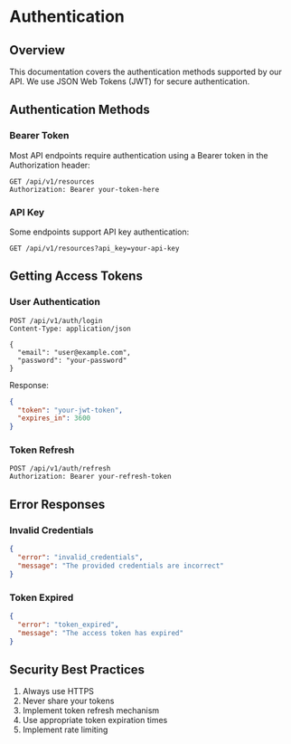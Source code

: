 # Authentication

## Overview

This documentation covers the authentication methods supported by our API. We use JSON Web Tokens (JWT) for secure authentication.

## Authentication Methods

### Bearer Token

Most API endpoints require authentication using a Bearer token in the Authorization header:

```http
GET /api/v1/resources
Authorization: Bearer your-token-here
```

### API Key

Some endpoints support API key authentication:

```http
GET /api/v1/resources?api_key=your-api-key
```

## Getting Access Tokens

### User Authentication

```http
POST /api/v1/auth/login
Content-Type: application/json

{
  "email": "user@example.com",
  "password": "your-password"
}
```

Response:

```json
{
  "token": "your-jwt-token",
  "expires_in": 3600
}
```

### Token Refresh

```http
POST /api/v1/auth/refresh
Authorization: Bearer your-refresh-token
```

## Error Responses

### Invalid Credentials

```json
{
  "error": "invalid_credentials",
  "message": "The provided credentials are incorrect"
}
```

### Token Expired

```json
{
  "error": "token_expired",
  "message": "The access token has expired"
}
```

## Security Best Practices

1. Always use HTTPS
2. Never share your tokens
3. Implement token refresh mechanism
4. Use appropriate token expiration times
5. Implement rate limiting